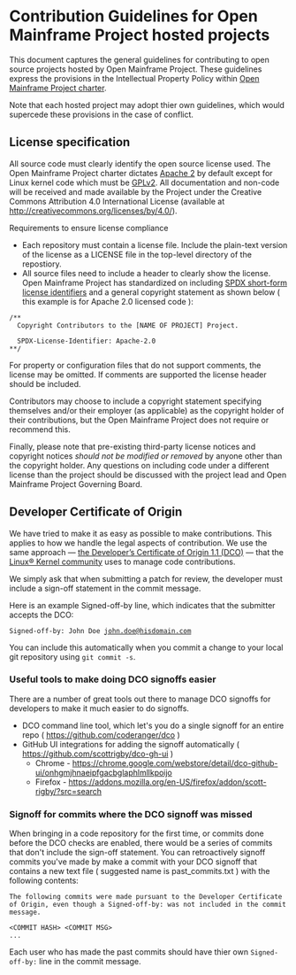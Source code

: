 # Contribution Guidelines for Open Mainframe Project hosted projects

This document captures the general guidelines for contributing to open source projects hosted by Open Mainframe Project. These guidelines express the provisions in the Intellectual	Property Policy within [Open Mainframe Project charter](https://openmainframeproject.org/charter).

Note that each hosted project may adopt thier own guidelines, which would supercede these provisions in the case of conflict.

## License specification

All source code must clearly identify the open source license used. The Open Mainframe Project charter dictates [Apache 2](https://spdx.org/licenses/Apache-2.0.html) by default except for Linux kernel code which must be [GPLv2](https://spdx.org/licenses/GPL-2.0). All	documentation	and non-code will	be received and	made available by the Project under the Creative Commons Attribution 4.0 International License (available at http://creativecommons.org/licenses/by/4.0/).

Requirements to ensure license compliance

- Each repository must contain a license file. Include the plain-text version of the license as a LICENSE file in the top-level directory of the repostiory.
- All source files need to include a header to clearly show the license. Open Mainframe Project has standardized on including [SPDX short-form license identifiers](https://spdx.org/ids) and a general copyright statement as shown below ( this example is for Apache 2.0 licensed code ):

````
/**
  Copyright Contributors to the [NAME OF PROJECT] Project.

  SPDX-License-Identifier: Apache-2.0
**/
````

For property or configuration files that do not support comments, the license may be omitted. If comments are supported the license header should be included.

Contributors may choose to include a copyright statement specifying themselves and/or their employer (as applicable) as the copyright holder of their contributions, but the Open Mainframe Project does not require or recommend this.

Finally, please note that pre-existing third-party license notices and copyright notices *should not be modified or removed* by anyone other than the copyright holder. Any questions on including code under a different license than the project should be discussed with the project lead and Open Mainframe Project Governing Board.

## Developer Certificate of Origin

We have tried to make it as easy as possible to make contributions. This applies to how we handle the legal aspects of contribution. We use the same approach — [the Developer’s Certificate of Origin 1.1 (DCO)](https://github.com/hyperledger/fabric/blob/master/docs/source/DCO1.1.txt) — that the [Linux® Kernel community](http://elinux.org/Developer_Certificate_Of_Origin) uses to manage code contributions.

We simply ask that when submitting a patch for review, the developer must include a sign-off statement in the commit message.

Here is an example Signed-off-by line, which indicates that the submitter accepts the DCO:

<code>Signed-off-by: John Doe <john.doe@hisdomain.com></code>

You can include this automatically when you commit a change to your local git repository using <code>git commit -s</code>.

### Useful tools to make doing DCO signoffs easier

There are a number of great tools out there to manage DCO signoffs for developers to make it much easier to do signoffs.

- DCO command line tool, which let's you do a single signoff for an entire repo ( https://github.com/coderanger/dco )
- GitHub UI integrations for adding the signoff automatically ( https://github.com/scottrigby/dco-gh-ui )
  - Chrome - https://chrome.google.com/webstore/detail/dco-github-ui/onhgmjhnaeipfgacbglaphlmllkpoijo
  - Firefox - https://addons.mozilla.org/en-US/firefox/addon/scott-rigby/?src=search

### Signoff for commits where the DCO signoff was missed

When bringing in a code repository for the first time, or commits done before the DCO checks are enabled, there would be a series of commits that don't include the sign-off statement. You can retroactively signoff commits you've made by make a commit with your DCO signoff that contains a new text file ( suggested name is past_commits.txt ) with the following contents:

````
The following commits were made pursuant to the Developer Certificate of Origin, even though a Signed-off-by: was not included in the commit message.

<COMMIT HASH> <COMMIT MSG>
...
````

Each user who has made the past commits should have thier own <code>Signed-off-by:</code> line in the commit message.
